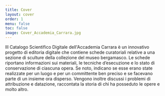 ```yaml
---
title: Cover
layout: cover
order: 1
menu: false
toc: false
image: Cover_Accademia_Carrara.jpg
---
```


Ill Catalogo Scientifico Digitale dell'Accademia Carrara è un innovativo progetto di editoria digitale che contiene schede curatoriali relative a una sezione di sculture della collezione del museo bergamasco. Le schede riportano informazioni sui materiali, le tecniche d’esecuzione e lo stato di conservazione di ciascuna opera. Se noto, indicano se esse erano state realizzate per un luogo e per un committente ben preciso e se facevano parte di un insieme ora disperso. Vengono inoltre discussi i problemi di attribuzione e datazione, raccontata la storia di chi ha posseduto le opere e molto altro.
